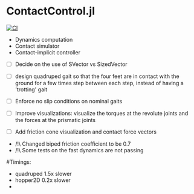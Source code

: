 # ContactControl.jl
[![CI](https://github.com/simon-lc/ContactControl.jl/actions/workflows/CI.yml/badge.svg)](https://github.com/simon-lc/ContactControl.jl/actions/workflows/CI.yml)

- Dynamics computation
- Contact simulator
- Contact-implicit controller

- [ ] Decide on the use of SVector vs SizedVector
- [ ] design quadruped gait so that the four feet are in contact with the ground for a few times step between each step, instead of having a 'trotting' gait
- [ ] Enforce no slip conditions on nominal gaits
- [ ] Improve visualizations: visualize the torques at the revolute joints and the forces at the prismatic joints
- [ ] Add friction cone visualization and contact force vectors


- /!\ Changed biped friction coefficient to be 0.7
- /!\ Some tests on the fast dynamics are not passing

#Timings:
-  quadruped 1.5x slower
-  hopper2D 0.2x slower
-  
